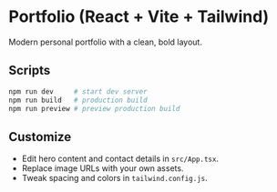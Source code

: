 # Portfolio (React + Vite + Tailwind)

Modern personal portfolio with a clean, bold layout.

Scripts
-------

```bash
npm run dev     # start dev server
npm run build   # production build
npm run preview # preview production build
```

Customize
---------
- Edit hero content and contact details in `src/App.tsx`.
- Replace image URLs with your own assets.
- Tweak spacing and colors in `tailwind.config.js`.
